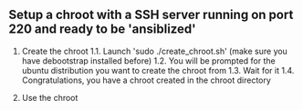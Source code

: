 ## Setup a chroot with a SSH server running on port 220 and ready to be 'ansiblized'

1. Create the chroot
1.1. Launch 'sudo ./create_chroot.sh' (make sure you have debootstrap installed before)
1.2. You will be prompted for the ubuntu distribution you want to create the chroot from
1.3. Wait for it
1.4. Congratulations, you have a chroot created in the chroot directory

2. Use the chroot

